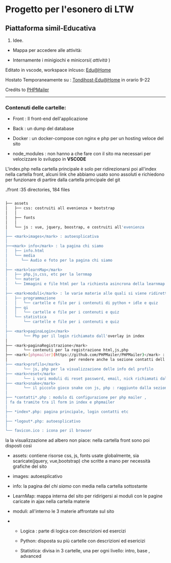 <!-- @format -->

# Progetto per l'esonero di LTW

## Piattaforma simil-Educativa

1. Idee.
- Mappa per accedere alle attività:
* Internamente i minigiochi e minicorsi( _attività_ )

Editato in vscode, workspace inlcuso:
[Edu@Home](Edu@Home.code-workspace)

Hostato Temporaneamente su : [Tondihost-Edu@Home](http://tondihost.ns0.it/front/index.php) in orario 9-22

Credits to [PHPMailer](https://github.com/PHPMailer/PHPMailer)

---

### Contenuti delle cartelle:

- Front : Il front-end dell'applicazione 

- Back : un dump del database

- Docker : un docker-compose con nginx e php per un hosting veloce del sito 

- node_modules : non hanno a che fare con il sito ma necessari per velocizzare lo sviluppo in __VSCODE__

L'index.php nella cartella principale è solo per ridirezionarsi poi all'index nella cartella front, alcuni link che abbiamo usato sono assoluti e richiedono per funzionare di partire dalla cartella principale del git 

./front :35 directories, 184 files
``` bash

├── assets
│   ├── css: costruiti all evenienza + bootstrap
│   │  
│   ├── fonts
│   │  
│   └── js : vue, jquery, boostrap, e costruiti all'evenienza
│  
├── <mark>images</mark> : autoesplicativa
│  
├──<mark> info</mark> : la pagina chi siamo
│   ├── info.html
│   └── media
│      └── Audio e foto per la pagina chi siamo
│  
├── <mark>learnMap</mark>
│   ├── php,js,css, etc per la lernmap
│   └── materie
│   └── Immagini e file html per la richiesta asincrona della learnmap
│
├── <mark>moduli</mark> : le varie materie alle quali si viene ridiretti dalla learnmap
│   ├── programmazione
│   │   └── cartelle e file per i contenuti di python + idle e quiz  
│   ├── qi
│   │   └── cartelle e file per i contenuti e quiz
│   └── statistica
│       └── cartelle e file per i contenuti e quiz
│
├── <mark>paginaLogin</mark>
│       └── Php per il login richiamato dall'overlay in index
│
├── <mark>paginaRegistrazione</mark>
│       └── contenuti per la registrazione html,js,php
├── <mark>[phpmailer](https://github.com/PHPMailer/PHPMailer)</mark> : abbiamo usato questa repository git
│                           per rendere anche la sezione contatti dell'index funzionante
├── <mark>profilo</mark>
│       └── js, php per la visualizzazione delle info del profilo
├── <mark>reset</mark>
│       └── i vari moduli di reset password, email, nick richiamati dalla sezione profilo
├── <mark>snake</mark>
│       └── il piccolo gioco snake con js, php : raggiunto dalla sezione divertiti
│  
├── *contatti*.php : modulo di configurazione per php mailer ,
│ fa da tramite tra il form in index e phpmailer
│
├── *index*.php: pagina principale, login contatti etc
│
├── *logout*.php: autoesplicativo
│
└── favicon.ico : icona per il browser
```

la la visualizzazione ad albero non piace: nella cartella front sono poi disposti così

- assets: contiene risorse css, js, fonts usate globalmente, sia scaricate(jquery, vue,bootstrap) che scritte a mano per necessità grafiche del sito 

- images: autoesplicativo

- info: la pagina del _chi siamo_ con media nella cartella sottostante 

- LearnMap: mappa interna del sito per ridirigersi ai moduli con le pagine caricate in ajax nella cartella materie 

- moduli: all'interno le 3 materie affrontate sul sito 

- - Logica : parte di logica con descrizioni ed esercizi
  
  - Python: disposta su più cartelle con descrizioni ed esericizi
  
  - Statistica: divisa in 3 cartelle, una per ogni livello: intro, base , advanced
